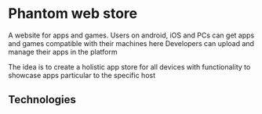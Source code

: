 # Phantom web store

A website for apps and games.
Users on android, iOS and PCs can get apps and games compatible with their machines here
Developers can upload and manage their apps in the platform

The idea is to create a holistic app store for all devices with functionality to showcase apps particular to the specific host

## Technologies

